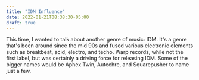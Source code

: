 ```yaml
---
title: "IDM Influence"
date: 2022-01-21T08:38:30-05:00
draft: true
---
```


This time, I wanted to talk about another genre of music: IDM. It's a genre that's been around since the mid 90s and fused various electronic elements such as breakbeat, acid, electro, and techo. Warp records, while not the first label, but was certainly a driving force for releasing IDM. Some of the bigger names would be Aphex Twin, Autechre, and Squarepusher to name just a few. 



